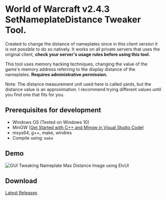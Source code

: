 # World of Warcraft v2.4.3 SetNameplateDistance Tweaker Tool.

Created to change the distance of nameplates since in this client version it is not possible to do so natively. 
It works on all private servers that uses the original client, **check your server's usage rules before using this tool.**

This tool uses memory hacking techniques, changing the value of the game's memory address referring to the display distance of the nameplates. **Requires administrative permission.**

Note: The distance measurement unit used here is called yards, but the distance value is an approximation. I recommend trying different values until you find one that fits for you.

## Prerequisites for development
- Windows OS (Tested on Windows 10)
- MinGW ([Get Started with C++ and Mingw in Visual Studio Code](https://code.visualstudio.com/docs/cpp/config-mingw))
- msys64, g++, make, windres
- Compile using: ```make```

## Demo
![GUI Tweaking Nameplate Max Distance Image using ElvUI](https://github.com/marcoadenadai/wow-tbc-243-tweaks/raw/main/demo.png)

## Download
[Latest Releases](https://github.com/seu-usuario/seu-repositorio/releases)
